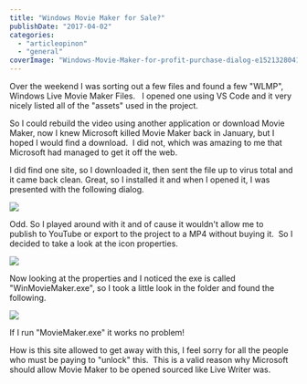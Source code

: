 ```yaml
---
title: "Windows Movie Maker for Sale?"
publishDate: "2017-04-02"
categories: 
  - "articleopinon"
  - "general"
coverImage: "Windows-Movie-Maker-for-profit-purchase-dialog-e1521328041798.png"
---
```


Over the weekend I was sorting out a few files and found a few "WLMP", Windows Live Movie Maker Files.   I opened one using VS Code and it very nicely listed all of the "assets" used in the project.

So I could rebuild the video using another application or download Movie Maker, now I knew Microsoft killed Movie Maker back in January, but I hoped I would find a download.  I did not, which was amazing to me that Microsoft had managed to get it off the web.

I did find one site, so I downloaded it, then sent the file up to virus total and it came back clean. Great, so I installed it and when I opened it, I was presented with the following dialog.

![](/images/Windows-Movie-Maker-for-profit-purchase-dialog.png)

Odd. So I played around with it and of cause it wouldn't allow me to publish to YouTube or export to the project to a MP4 without buying it.  So I decided to take a look at the icon properties.

![](/images/Windows-Movie-Maker-for-profit-icon-properties.png)

Now looking at the properties and I noticed the exe is called "WinMovieMaker.exe", so I took a little look in the folder and found the following.

![](/images/Windows-Movie-Maker-for-profit-exes.png)

If I run "MovieMaker.exe" it works no problem!

How is this site allowed to get away with this, I feel sorry for all the people who must be paying to "unlock" this.  This is a valid reason why Microsoft should allow Movie Maker to be opened sourced like Live Writer was.
